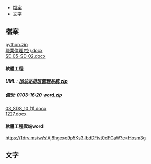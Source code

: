 - [檔案](#檔案)
- [文字](#文字)
## 檔案
[python.zip](https://github.com/s108000389/File-temporary-storage/files/7773135/python.zip)  
[職業倫理(空).docx](https://github.com/s108000389/File-temporary-storage/files/7778025/default.docx)  
[SE_05-SD_02.docx](https://github.com/s108000389/File-temporary-storage/files/7778936/SE_05-SD_02.docx)


#### 軟體工程
##### UML : [加油站排班管理系統.zip](https://github.com/s108000389/File-temporary-storage/files/7800750/default.zip)  
##### 備份: 0103-16:20 [word.zip](https://github.com/s108000389/File-temporary-storage/files/7800894/word.zip)


[03_SDS_10 (1).docx](https://github.com/s108000389/File-temporary-storage/files/7779168/03_SDS_10.1.docx)  
[1227.docx](https://github.com/s108000389/File-temporary-storage/files/7779169/1227.docx)

#### 軟體工程雲端word
https://1drv.ms/w/s!Aj8hgexo9p5Ks3-bdDFivt0cFGaW?e=Hosm3g

## 文字
```

```
